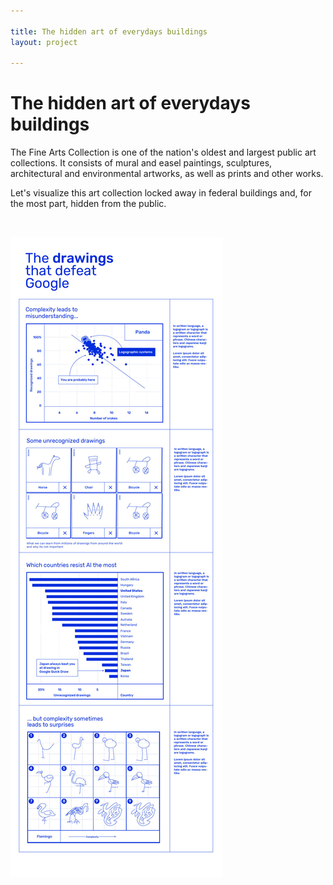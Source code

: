 ```yaml
---

title: The hidden art of everydays buildings
layout: project

---
```


# The hidden art of everydays buildings
The Fine Arts Collection is one of the nation's oldest and largest public art collections. It consists of mural and easel paintings, sculptures, architectural and environmental artworks, as well as prints and other works.

Let's visualize this art collection locked away in federal buildings and, for the most part, hidden from the public.
  
<br/>

![](output_03.jpg)